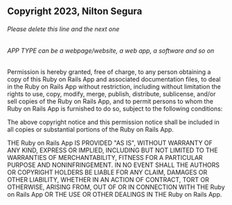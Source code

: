 ## Copyright 2023, Nilton Segura

###### Please delete this line and the next one
###### APP TYPE can be a webpage/website, a web app, a software and so on

Permission is hereby granted, free of charge, to any person obtaining a copy of this Ruby on Rails App and associated documentation files, to deal in the Ruby on Rails App without restriction, including without limitation the rights to use, copy, modify, merge, publish, distribute, sublicense, and/or sell copies of the Ruby on Rails App, and to permit persons to whom the Ruby on Rails App is furnished to do so, subject to the following conditions:

The above copyright notice and this permission notice shall be included in all copies or substantial portions of the Ruby on Rails App.

THE Ruby on Rails App IS PROVIDED "AS IS", WITHOUT WARRANTY OF ANY KIND, EXPRESS OR IMPLIED, INCLUDING BUT NOT LIMITED TO THE WARRANTIES OF MERCHANTABILITY, FITNESS FOR A PARTICULAR PURPOSE AND NONINFRINGEMENT. IN NO EVENT SHALL THE AUTHORS OR COPYRIGHT HOLDERS BE LIABLE FOR ANY CLAIM, DAMAGES OR OTHER LIABILITY, WHETHER IN AN ACTION OF CONTRACT, TORT OR OTHERWISE, ARISING FROM, OUT OF OR IN CONNECTION WITH THE Ruby on Rails App OR THE USE OR OTHER DEALINGS IN THE Ruby on Rails App.

